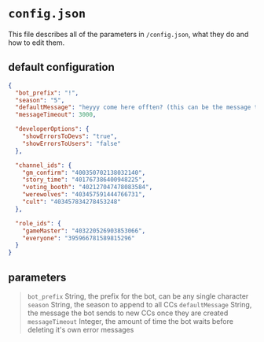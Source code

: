 # `config.json`
This file describes all of the parameters in `/config.json`, what they do and how to edit them.

## default configuration
```JSON
{
  "bot_prefix": "!",
  "season": "5",
  "defaultMessage": "heyyy come here offten? (this can be the message that it says lol)",
  "messageTimeout": 3000,

  "developerOptions": {
    "showErrorsToDevs": "true",
    "showErrorsToUsers": "false"
  },

  "channel_ids": {
    "gm_confirm": "400350702138032140",
    "story_time": "401767386400948225",
    "voting_booth": "402127047478083584",
    "werewolves": "403457591444766731",
    "cult": "403457834278453248"
  },

  "role_ids": {
    "gameMaster": "403220526903853066",
    "everyone": "395966781589815296"
  }
}

```
## parameters
> `bot_prefix` String, the prefix for the bot, can be any single character
> `season` String, the season to append to all CCs
> `defaultMessage` String, the message the bot sends to new CCs once they are created
> `messageTimeout` Integer, the amount of time the bot waits before deleting it's own error messages
